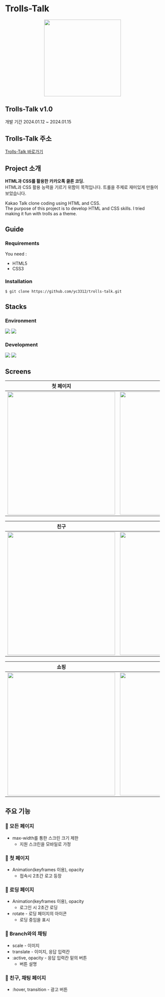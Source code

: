 # Trolls-Talk
<p align="center">
  <img src="https://github.com/yc3312/trolls-talk/assets/113664599/e829c281-4657-41f3-8f2f-226abba8453a"
    width="250"
    height="250" />
</p>

## Trolls-Talk v1.0
개발 기간 2024.01.12 ~ 2024.01.15

## Trolls-Talk 주소
[Trolls-Talk 바로가기](https://yc3312.github.io/trolls-talk/index.html)

## Project 소개
**HTML과 CSS를 활용한 카카오톡 클론 코딩.<br>**
HTML과 CSS 활용 능력을 기르기 위함이 목적입니다. 트롤을 주제로 재미있게 만들어 보았습니다.

Kakao Talk clone coding using HTML and CSS.<br>
The purpose of this project is to develop HTML and CSS skills.
I tried making it fun with trolls as a theme.

## Guide
### Requirements
You need :
  * HTML5
  * CSS3
### Installation
```
$ git clone https://github.com/yc3312/trolls-talk.git
```

## Stacks
### Environment
<div>
  <img src="https://img.shields.io/badge/visual studio code-007ACC?style=for-the-badge&logo=visual studio code&logoColor=white">
  <img src="https://img.shields.io/badge/github-181717?style=for-the-badge&logo=github&logoColor=white">
</div>

### Development
<div>
  <img src="https://img.shields.io/badge/html5-E34F26?style=for-the-badge&logo=html5&logoColor=white">
  <img src="https://img.shields.io/badge/css3-1572B6?style=for-the-badge&logo=css3&logoColor=white">
</div>

## Screens
|첫 페이지|로그인|로딩 페이지|
|---------|-----|-----------|  
|<img src="https://github.com/yc3312/trolls-talk/assets/113664599/0eda4deb-2aa9-49d4-9f01-24efc5971fd7" width="350" height="400" />|<img src="https://github.com/yc3312/trolls-talk/assets/113664599/de1c6e8d-8ba4-4c58-b1ef-0f64f12d0bdb" width="350" height="400" />|<img src="https://github.com/yc3312/trolls-talk/assets/113664599/92cf3c5e-708b-4511-8edd-d8ce8a7536ea" width="350" height="400" />|

|친구|채팅|Branch와의 채팅|
|---------|-----|-----------| 
|<img src="https://github.com/yc3312/trolls-talk/assets/113664599/1bddcd33-a045-4324-bae0-a3544e5db6ce" width="350" height="400" />|<img src="https://github.com/yc3312/trolls-talk/assets/113664599/22945a32-b67e-4f45-b7c6-d6846370c29c" width="350" height="400" />|<img src="https://github.com/yc3312/trolls-talk/assets/113664599/819ea8d8-4625-4863-9223-41650c2b6a67" width="350" height="400" />|

|쇼핑|더보기|스크린 크기 안내 페이지|
|----|------|---------------------| 
|<img src="https://github.com/yc3312/trolls-talk/assets/113664599/22893b76-c406-4139-af77-9ad733490ad1" width="350" height="400" />|<img src="https://github.com/yc3312/trolls-talk/assets/113664599/ebc1d264-7204-49e8-ace4-906a85222568" width="350" height="400" />|<img src="https://github.com/yc3312/trolls-talk/assets/113664599/c3039509-1287-4cfa-8011-8a04a7f2f8a8" width="350" height="400" />|


## 주요 기능
### 📢 모든 페이지
* max-width를 통한 스크린 크기 제한
  * 지원 스크린을 모바일로 가정
### 📢 첫 페이지
* Animation(keyframes 이용), opacity
  * 접속시 2초간 로고 등장
### 📢 로딩 페이지
* Animation(keyframes 이용), opacity
  * 로그인 시 2초간 로딩
* rotate - 로딩 페이지의 아이콘
  * 로딩 중임을 표시
### 📢 Branch와의 채팅
* scale - 이미지
* translate - 이미지, 응답 입력칸
* :active, opacity - 응답 입력칸 밑의 버튼
  * 버튼 설명
### 📢 친구, 채팅 페이지
* :hover, transition - 광고 버튼


